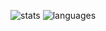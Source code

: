 ![stats](https://github-readme-stats-theta-henna.vercel.app/api?username=mastidermast&show_icons=true&hide_border=true&hide_title=true&include_all_commits=true&count_private=true&bg_color=0d1117&text_color=f0f6fc&hide_border=true)
![languages](https://github-readme-stats-theta-henna.vercel.app/api/top-langs/?username=mastidermast&layout=compact&hide_title=true&bg_color=0d1117&text_color=f0f6fc&hide_border=true)
